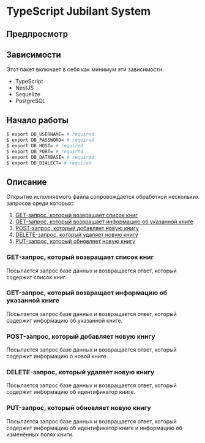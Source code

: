# TypeScript Jubilant System

## Предпросмотр

## Зависимости
Этот пакет включает в себя как минимум эти зависимости:

- TypeScript
- NestJS
- Sequelize
- PostgreSQL

## Начало работы

```bash
$ export DB_USERNAME= # required
$ export DB_PASSWORD= # required
$ export DB_HOST= # required
$ export DB_PORT= # required
$ export DB_DATABASE= # required
$ export DB_DIALECT= # required
```

## Описание
Открытие исполняемого файла сопровождается обработкой нескольких запросов среди которых:

1. [GET-запрос, который возвращает список книг](#GET-запрос-который-возвращает-список-книг)
1. [GET-запрос, который возвращает информацию об указанной книге](#GET-запрос-который-возвращает-информацию-об-указанной-книге)
1. [POST-запрос, который добавляет новую книгу](#POST-запрос-который-добавляет-новую-книгу)
1. [DELETE-запрос, который удаляет новую книгу](#DELETE-запрос-который-удаляет-новую-книгу)
1. [PUT-запрос, который обновляет новую книгу](#PUT-запрос-который-обновляет-новую-книгу)

### GET-запрос, который возвращает список книг
Посылается запрос базе данных и возвращается ответ, который содержит список книг.

### GET-запрос, который возвращает информацию об указанной книге
Посылается запрос базе данных и возвращается ответ, который содержит информацию об указанной книге.

### POST-запрос, который добавляет новую книгу
Посылается запрос базе данных и возвращается ответ, который содержит информацию о новой книге.

### DELETE-запрос, который удаляет новую книгу
Посылается запрос базе данных и возвращается ответ, который содержит информацию об идентификатор книге.

### PUT-запрос, который обновляет новую книгу
Посылается запрос базе данных и возвращается ответ, который содержит информацию об идентификатор книге и информацию об изменённых полях книги.
